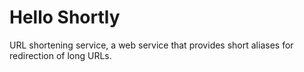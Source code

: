 # Hello Shortly
URL shortening service, a web service that provides short aliases for redirection of long URLs.

